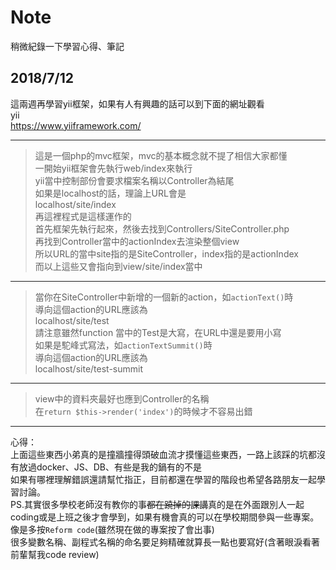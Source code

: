 # Note
稍微紀錄一下學習心得、筆記  

2018/7/12   
----
這兩週再學習yii框架，如果有人有興趣的話可以到下面的網址觀看  
yii  
https://www.yiiframework.com/  
***
>這是一個php的mvc框架，mvc的基本概念就不提了相信大家都懂  
一開始yii框架會先執行web/index來執行  
yii當中控制部份會要求檔案名稱以Controller為結尾  
如果是localhost的話，理論上URL會是  
localhost/site/index  
再這裡程式是這樣運作的  
首先框架先執行起來，然後去找到Controllers/SiteController.php  
再找到Controller當中的actionIndex去渲染整個view  
所以URL的當中site指的是SiteController，index指的是actionIndex  
而以上這些又會指向到view/site/index當中  
***
>當你在SiteController中新增的一個新的action，如`actionText()`時  
導向這個action的URL應該為  
localhost/site/test  
請注意雖然function 當中的Test是大寫，在URL中還是要用小寫  
如果是駝峰式寫法，如`actionTextSummit()`時  
導向這個action的URL應該為  
localhost/site/test-summit  
***
>view中的資料夾最好也應到Controller的名稱  
在`return $this->render('index')`的時候才不容易出錯  
***
心得：  
上面這些東西小弟真的是撞牆撞得頭破血流才摸懂這些東西，一路上該踩的坑都沒有放過docker、JS、DB、有些是我的鍋有的不是  
如果有哪裡理解錯誤還請幫忙指正，目前都還在學習的階段也希望各路朋友一起學習討論。  
PS.其實很多學校老師沒有教你的事~~都在蹺掉的課講~~真的是在外面跟別人一起coding或是上班之後才會學到，如果有機會真的可以在學校期間參與一些專案。  
像是多按`Reform code`(雖然現在做的專案按了會出事)  
很多變數名稱、副程式名稱的命名要足夠精確就算長一點也要寫好(含著眼淚看著前輩幫我code review)  
